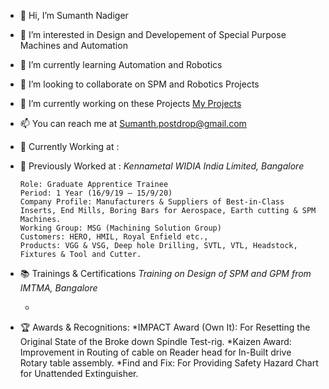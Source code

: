 - 👋 Hi, I’m Sumanth Nadiger
- 👀 I’m interested in Design and Developement of Special Purpose Machines and Automation
- 🌱 I’m currently learning Automation and Robotics
- 💞️ I’m looking to collaborate on SPM and Robotics Projects
- 📖 I’m currently working on these Projects [My Projects](https://github.com/SumanthNadiger/Portfolio)
- 📫 You can reach me at Sumanth.postdrop@gmail.com
- 🏢 Currently Working at :
- 🏢 Previously Worked at : *Kennametal WIDIA India Limited, Bangalore*

      Role: Graduate Apprentice Trainee 
      Period: 1 Year (16/9/19 – 15/9/20)
      Company Profile: Manufacturers & Suppliers of Best-in-Class Inserts, End Mills, Boring Bars for Aerospace, Earth cutting & SPM Machines.
      Working Group: MSG (Machining Solution Group)
      Customers: HERO, HMIL, Royal Enfield etc.,
      Products: VGG & VSG, Deep hole Drilling, SVTL, VTL, Headstock, Fixtures & Tool and Cutter.
      
- 📚 Trainings & Certifications
      *Training on Design of SPM and GPM from IMTMA, Bangalore*
      
      
     *
- 🏆 Awards & Recognitions: 
      *IMPACT Award (Own It): For Resetting the Original State of the Broke down Spindle Test-rig.
      *Kaizen Award: Improvement in Routing of cable on Reader head for In-Built drive Rotary table assembly. 
      *Find and Fix: For Providing Safety Hazard Chart for Unattended Extinguisher. 
<!---
SumanthNadiger/SumanthNadiger is a ✨ special ✨ repository because its `README.md` (this file) appears on your GitHub profile.
You can click the Preview link to take a look at your changes.
--->
